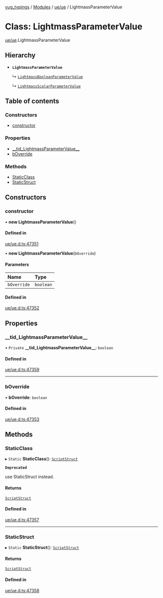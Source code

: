 [yug_typings](../README.md) / [Modules](../modules.md) / [ue/ue](../modules/ue_ue.md) / LightmassParameterValue

# Class: LightmassParameterValue

[ue/ue](../modules/ue_ue.md).LightmassParameterValue

## Hierarchy

- **`LightmassParameterValue`**

  ↳ [`LightmassBooleanParameterValue`](ue_ue.LightmassBooleanParameterValue.md)

  ↳ [`LightmassScalarParameterValue`](ue_ue.LightmassScalarParameterValue.md)

## Table of contents

### Constructors

- [constructor](ue_ue.LightmassParameterValue.md#constructor)

### Properties

- [\_\_tid\_LightmassParameterValue\_\_](ue_ue.LightmassParameterValue.md#__tid_lightmassparametervalue__)
- [bOverride](ue_ue.LightmassParameterValue.md#boverride)

### Methods

- [StaticClass](ue_ue.LightmassParameterValue.md#staticclass)
- [StaticStruct](ue_ue.LightmassParameterValue.md#staticstruct)

## Constructors

### constructor

• **new LightmassParameterValue**()

#### Defined in

[ue/ue.d.ts:47351](https://github.com/YugMetaverse/yug_typings/blob/b7d9b19/ue/ue.d.ts#L47351)

• **new LightmassParameterValue**(`bOverride`)

#### Parameters

| Name | Type |
| :------ | :------ |
| `bOverride` | `boolean` |

#### Defined in

[ue/ue.d.ts:47352](https://github.com/YugMetaverse/yug_typings/blob/b7d9b19/ue/ue.d.ts#L47352)

## Properties

### \_\_tid\_LightmassParameterValue\_\_

• `Private` **\_\_tid\_LightmassParameterValue\_\_**: `boolean`

#### Defined in

[ue/ue.d.ts:47359](https://github.com/YugMetaverse/yug_typings/blob/b7d9b19/ue/ue.d.ts#L47359)

___

### bOverride

• **bOverride**: `boolean`

#### Defined in

[ue/ue.d.ts:47353](https://github.com/YugMetaverse/yug_typings/blob/b7d9b19/ue/ue.d.ts#L47353)

## Methods

### StaticClass

▸ `Static` **StaticClass**(): [`ScriptStruct`](ue_ue.ScriptStruct.md)

**`Deprecated`**

use StaticStruct instead.

#### Returns

[`ScriptStruct`](ue_ue.ScriptStruct.md)

#### Defined in

[ue/ue.d.ts:47357](https://github.com/YugMetaverse/yug_typings/blob/b7d9b19/ue/ue.d.ts#L47357)

___

### StaticStruct

▸ `Static` **StaticStruct**(): [`ScriptStruct`](ue_ue.ScriptStruct.md)

#### Returns

[`ScriptStruct`](ue_ue.ScriptStruct.md)

#### Defined in

[ue/ue.d.ts:47358](https://github.com/YugMetaverse/yug_typings/blob/b7d9b19/ue/ue.d.ts#L47358)
